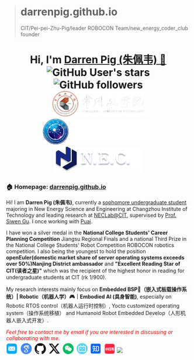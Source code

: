 > # darrenpig.github.io
> CIT/Pei-pei-Zhu-Pig/leader ROBOCON Team/new_energy_coder_club founder
<h1 align="center">
  Hi, I'm <a href="https://darrenpig.github.io/" target="_blank">Darren Pig (朱佩韦) 👋</a> <br>
<!-- 	<a href="https://visitorbadge.io/status?path=https%3A%2F%2Fdarrenpig.github.io%2F"><img src="https://api.visitorbadge.io/api/visitors?path=https%3A%2F%2Fdarrenpig.github.io%2F&label=Wacher%20Today&countColor=%23f47373" /></a> -->
	<img alt="GitHub User's stars" src="https://img.shields.io/github/stars/darrenpig">
	<img alt="GitHub followers" src="https://img.shields.io/github/followers/darrenpig">
<br>
<a href="https://darrenpig.github.io/" target="_blank" style="margin-top: 10px">
<a href="https://darrenpig.github.io/" target="_blank"><img src="https://github.com/Darrenpig/darrenpig.github.io/blob/main/files/CIT_Logo.png" height="70px" style="margin-bottom:-1px"></a><a href="https://darrenpig.github.io/" target="_blank"><img src="https://github.com/Darrenpig/darrenpig.github.io/blob/main/files/CIT_PV_Logo.png" height="70px" style="margin-bottom:-1px"></a><a href="https://darrenpig.github.io/" target="_blank"><img src="https://github.com/Darrenpig/darrenpig.github.io/blob/main/files/NEC_Logo.png" height="70px" style="margin-bottom:-1px"></a>
</h1>
<h3>🏠 <b>Homepage</b>: <a href="https://darrenpig.github.io" target="_blank">darrenpig.github.io</a></h3>
<p>Hi! I am <strong>Darren Pig (朱佩韦)</strong>, currently a <u>sophomore undergraduate student</u> majoring in  New Energy Science and Engineering at Changzhou Institute of Technology and leading research at <a href="https://gitee.com/darrenpig/new_energy_coder_club" target="_blank">NECLab@CIT</a>, supervised by <a href="https://gdxy.czu.cn/2025/0317/c9891a156178/page.htm">Prof. Siwen Gu</a>. I once working with <a href="https://gitee.com/pai_666">Puai</a>.</p>
<div style="magin-top: -10px"></div><p>I have won a silver medal in the <strong>National College Students' Career Planning Competition</strong> Jiangsu Regional Finals and a national Third Prize in the National College Students' Robot Competition ROBOCON robotics competition. I also being the youngest to hold the position <strong>openEuler(domestic market share of server operating systems exceeds over 50%)Nanjing District ambassador</strong> and <strong>"Excellent Reading Star of CIT(读者之星)"</strong> which was the recipient of the highest honor in reading for undergraduate students at CIT (rk 1/900).</p>
<div style="magin-top: -10px"></div><p>My research interests mainly focus on <b>Embedded BSP🐖（嵌入式板载操作系统）| Robotic（机器人学）🎮｜Embodied AI (具身智能)</b>, especially on Robotic RTOS control（机器人运行时控制）, Yocto customized operating system（操作系统移植） and Humanoid Robot Embedded Develop（人形机器人嵌入式开发）.</p>
<p><i style="color: red; display: inline;">Feel free to contact me by email if you are interested in discussing or collaborating with me.</i></p>

<p  style="margin-top: -10px;">
  <a href="mailto:22230635@czu.cn" target="_blank"><img src="./files/icon/email.png" height="32px" style="margin-bottom:-4px"></a>&nbsp;
  <a href="https://scholar.google.com/citations?user=nL93WMEAAAAJ&hl=en" target="_blank"><img src="./files/icon/google_scholar.png" height="30px" style="margin-bottom:-3px"></a>&nbsp;
  <a href="https://github.com/darrenpig" target="_blank"><img src="./files/icon/github_s.jpg" height="30px" style="margin-bottom:-3px"></a>&nbsp;
  <a href="[https://twitter.com/darrenpig](https://x.com/PeiWei_Pig)" target="_blank"><img src="./files/icon/X_icon.png" height="30px" style="margin-bottom:-3px"></a>&nbsp;
  <a href="./files/my_wechat.jpg" target="_blank"><img src="./files/icon/wechat.png" height="30px" style="margin-bottom:-3px"></a>&nbsp;
  <a href="https://space.bilibili.com/438904165?spm_id_from=333.337.0.0" target="_blank"><img src="./files/icon/bilibili.png" height="30px" style="margin-bottom:-3px"></a>&nbsp;
  <a href="https://www.zhihu.com/people/darrenpig" target="_blank"><img src="./files/icon/zhihu.png" height="30px" style="margin-bottom:-3px"></a>&nbsp; 
  <a href="https://www.xiaohongshu.com/user/profile/62f2899b000000001f0074f1" target="_blank"><img src="./files/icon/xiaohongshu.png" height="31px" style="margin-bottom:-4px"></a>
  <a href="https://visitorbadge.io/status?path=https%3A%2F%2Fdarrenpig.github.io%2F"><img src="https://api.visitorbadge.io/api/visitors?path=https%3A%2F%2Fdarrenpig.github.io%2F&label=Wacher%20Today&countColor=%23f47373" /></a>
</p>
